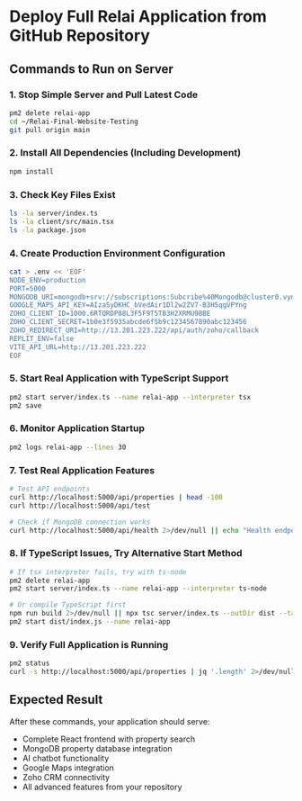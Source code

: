 # Deploy Full Relai Application from GitHub Repository

## Commands to Run on Server

### 1. Stop Simple Server and Pull Latest Code
```bash
pm2 delete relai-app
cd ~/Relai-Final-Website-Testing
git pull origin main
```

### 2. Install All Dependencies (Including Development)
```bash
npm install
```

### 3. Check Key Files Exist
```bash
ls -la server/index.ts
ls -la client/src/main.tsx
ls -la package.json
```

### 4. Create Production Environment Configuration
```bash
cat > .env << 'EOF'
NODE_ENV=production
PORT=5000
MONGODB_URI=mongodb+srv://subscriptions:Subcribe%40Mongodb@cluster0.vynzql2.mongodb.net/Relai?retryWrites=true&w=majority&appName=Cluster0
GOOGLE_MAPS_API_KEY=AIzaSyDKHC_bVedAir1Dl2w2ZV7-B3H5qgVPYng
ZOHO_CLIENT_ID=1000.6RTQRDP88L3F5F9T5TB3H2XRMU9BBE
ZOHO_CLIENT_SECRET=1b0e3f5935abcde6f5b9c1234567890abc123456
ZOHO_REDIRECT_URI=http://13.201.223.222/api/auth/zoho/callback
REPLIT_ENV=false
VITE_API_URL=http://13.201.223.222
EOF
```

### 5. Start Real Application with TypeScript Support
```bash
pm2 start server/index.ts --name relai-app --interpreter tsx
pm2 save
```

### 6. Monitor Application Startup
```bash
pm2 logs relai-app --lines 30
```

### 7. Test Real Application Features
```bash
# Test API endpoints
curl http://localhost:5000/api/properties | head -100
curl http://localhost:5000/api/test

# Check if MongoDB connection works
curl http://localhost:5000/api/health 2>/dev/null || echo "Health endpoint not available"
```

### 8. If TypeScript Issues, Try Alternative Start Method
```bash
# If tsx interpreter fails, try with ts-node
pm2 delete relai-app
pm2 start server/index.ts --name relai-app --interpreter ts-node

# Or compile TypeScript first
npm run build 2>/dev/null || npx tsc server/index.ts --outDir dist --target es2020 --module commonjs
pm2 start dist/index.js --name relai-app
```

### 9. Verify Full Application is Running
```bash
pm2 status
curl -s http://localhost:5000/api/properties | jq '.length' 2>/dev/null || echo "Properties API test"
```

## Expected Result
After these commands, your application should serve:
- Complete React frontend with property search
- MongoDB property database integration
- AI chatbot functionality
- Google Maps integration
- Zoho CRM connectivity
- All advanced features from your repository